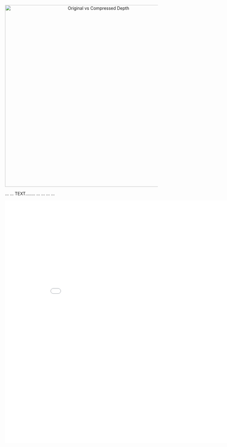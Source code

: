 
<div>
    <a href="https://plotly.com/~tikhon.radk/11/?share_key=VWbWa0YiRNyAt8eJR6nK1t" target="_blank" title="Original vs Compressed Depth" style="display: block; text-align: center;"><img src="https://plotly.com/~tikhon.radk/11.png?share_key=VWbWa0YiRNyAt8eJR6nK1t" alt="Original vs Compressed Depth" style="max-width: 100%;width: 600px;"  width="600" onerror="this.onerror=null;this.src='https://plotly.com/404.png';" /></a>
<!--     <script data-plotly="tikhon.radk:11" sharekey-plotly="VWbWa0YiRNyAt8eJR6nK1t" src="https://plotly.com/embed.js" async></script> -->
</div>



...
...
TEXT........
...
...
...
...

<iframe width="900" height="800" frameborder="0" scrolling="no" src="//plotly.com/~tikhon.radk/11.embed"></iframe>
